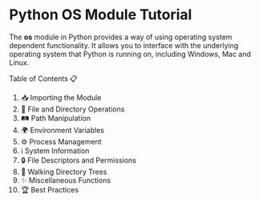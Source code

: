 # Python **OS** Module Tutorial

The **os** module in Python provides a way of using operating system dependent functionality. It allows you to interface with the underlying operating system that Python is running on, including Windows, Mac and Linux.

Table of Contents 📋

1. 📥 Importing the Module  
2. 📂 File and Directory Operations  
3. 🛤️ Path Manipulation  
4. 🌍 Environment Variables  
5. ⚙️ Process Management  
6. ℹ️ System Information  
7. 🔒 File Descriptors and Permissions  
8. 🚶 Walking Directory Trees  
9. ✨ Miscellaneous Functions  
10. 🏆 Best Practices  
